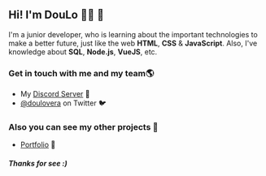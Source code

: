 ## Hi! I'm DouLo 🧑‍💻 👀
I'm a junior developer, who is learning about the important technologies to make a better future, just like the web **HTML**, **CSS** & **JavaScript**. Also, I've knowledge about **SQL**, **Node.js**, **VueJS**, etc.

### Get in touch with me and my team🌎
- My [Discord Server](https://discord.gg/TrtUFM) 👾
- [@doulovera](https://twitter.com/doulovera) on Twitter 🐦

### Also you can see my other projects 🤖
- [Portfolio](https://doulo.now.sh/) 🎱

##### Thanks for see :)
